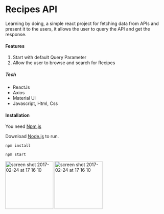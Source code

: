 # Recipes API
Learning by doing, a simple react project for fetching data from APIs and present it to the users, 
it allows the user to query the API and get the response. 

#### Features
1.  Start with default Query Parameter
2.  Allow the user to browse and search for Recipes

##### Tech  
- ReactJs
- Axios  
- Material Ui 
- Javascript, Html, Css 

#### Installation

You need  [Npm.js]( https://www.npmjs.com/) 

Download  [Node.js](https://nodejs.org/)  to run.


```
npm install 
```
```
npm start
```


<img width="150" alt="screen shot 2017-02-24 at 17 16 10" src="https://user-images.githubusercontent.com/15781725/99543352-5f519900-29b3-11eb-8290-f4d0787b275b.png">

<img width="150" alt="screen shot 2017-02-24 at 17 16 10" src="https://user-images.githubusercontent.com/15781725/99543407-6d9fb500-29b3-11eb-826c-8b5e50e419e0.png">







